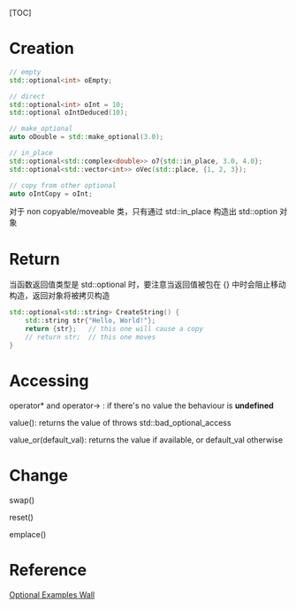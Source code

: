 [TOC]
# Creation

```c++
// empty
std::optional<int> oEmpty;

// direct
std::optional<int> oInt = 10;
std::optional oIntDeduced(10);

// make_optional
auto oDouble = std::make_optional(3.0);

// in_place
std::optional<std::complex<double>> o7{std::in_place, 3.0, 4.0};
std::optional<std::vector<int>> oVec(std::place, {1, 2, 3});

// copy from other optional
auto oIntCopy = oInt;
```

对于 non copyable/moveable 类，只有通过 std::in_place 构造出 std::option 对象

# Return

当函数返回值类型是 std::optional 时，要注意当返回值被包在 \{\} 中时会阻止移动构造，返回对象将被拷贝构造

```c++
std::optional<std::string> CreateString() {
    std::string str{"Hello, World!"};
    return {str};	// this one will cause a copy
    // return str;	// this one moves
}
```

# Accessing

operator\* and operator\-> : if there's no value the behaviour is **undefined**

value(): returns the value of throws std::bad_optional_access

value_or(default_val): returns the value if available, or default_val otherwise

# Change

swap()

reset()

emplace()

# Reference

[Optional Examples Wall](https://www.cppstories.com/2018/06/optional-examples-wall/)
